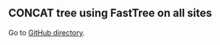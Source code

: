 ## CONCAT tree using FastTree on all sites

Go to [GitHub directory](https://github.com/biocore/wol/tree/master/data/trees/concat/fast).
